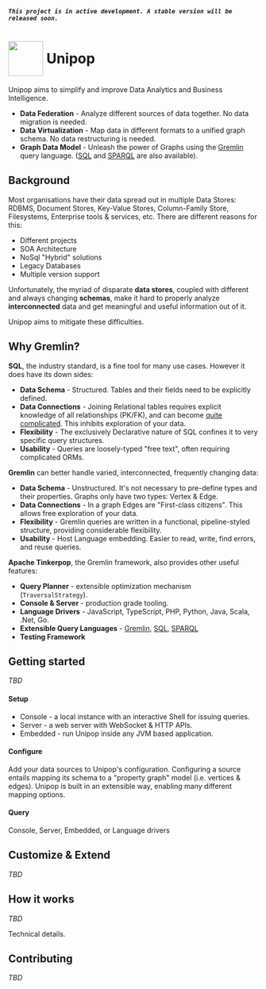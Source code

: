 _**`This project is in active development. A stable version will be released soon.`**_

# <img src="https://raw.githubusercontent.com/rmagen/unipop/master/docs/images/unipop-logo.png" width=70 style="vertical-align:middle;"> <span style="vertical-align:middle;">Unipop</span>

Unipop aims to simplify and improve Data Analytics and Business Intelligence.
- **Data Federation** - Analyze different sources of data together. No data migration is needed.
- **Data Virtualization** - Map data in different formats to a unified graph schema. No data restructuring is needed.
- **Graph Data Model** -  Unleash the power of Graphs using the
[Gremlin](http://tinkerpop.apache.org/gremlin.html) query language.
([SQL](https://github.com/twilmes/sql-gremlin) and
[SPARQL](https://github.com/dkuppitz/sparql-gremlin) are also available).


## Background
Most organisations have their data spread out in multiple Data Stores: RDBMS, Document Stores, Key-Value Stores,
Column-Family Store, Filesystems, Enterprise tools & services, etc. There are different reasons for this:
- Different projects
- SOA Architecture
- NoSql "Hybrid" solutions
- Legacy Databases
- Multiple version support

Unfortunately, the myriad of disparate **data stores**, coupled with different and always changing **schemas**, make it hard
to properly analyze **interconnected** data and get meaningful and useful information out of it.

Unipop aims to mitigate these difficulties.


## Why Gremlin?
**SQL**, the industry standard, is a fine tool for many use cases. However it does have its down sides:
- **Data Schema** - Structured. Tables and their fields need to be explicitly defined.
- **Data Connections** - Joining Relational tables requires explicit knowledge of all relationships (PK/FK),
and can become [quite complicated](http://sql2gremlin.com/#_recommendation). This inhibits exploration of your data.
- **Flexibility** - The exclusively Declarative nature of SQL confines it to very specific query structures.
- **Usability** - Queries are loosely-typed "free text", often requiring complicated ORMs.

**Gremlin** can better handle varied, interconnected, frequently changing data:
- **Data Schema** - Unstructured. It's not necessary to pre-define types and their properties. Graphs only have two types: Vertex & Edge.
- **Data Connections** - In a graph Edges are "First-class citizens". This allows free exploration of your data.
- **Flexibility** - Gremlin queries are written in a functional, pipeline-styled structure,
providing considerable flexibility.
- **Usability** - Host Language embedding. Easier to read, write, find errors, and reuse queries.

**Apache Tinkerpop**, the Gremlin framework, also provides other useful features:
- **Query Planner** - extensible optimization mechanism (`TraversalStrategy`).
- **Console & Server** - production grade tooling.
- **Language Drivers** - JavaScript, TypeScript, PHP, Python, Java, Scala, .Net, Go.
- **Extensible Query Languages** - [Gremlin](http://tinkerpop.apache.org/gremlin.html),
[SQL](https://github.com/twilmes/sql-gremlin), [SPARQL](https://github.com/dkuppitz/sparql-gremlin)
- **Testing Framework**


## Getting started
*TBD*

#### Setup
- Console - a local instance with an interactive Shell for issuing queries.
- Server - a web server with WebSocket & HTTP APIs.
- Embedded - run Unipop inside any JVM based application.

#### Configure
Add your data sources to Unipop's configuration. Configuring a source entails mapping its schema to a "property
graph" model (i.e. vertices & edges).
Unipop is built in an extensible way, enabling many different mapping options.

#### Query
Console, Server, Embedded, or Language drivers

## Customize & Extend
*TBD*

## How it works
*TBD*

Technical details.

## Contributing
*TBD*